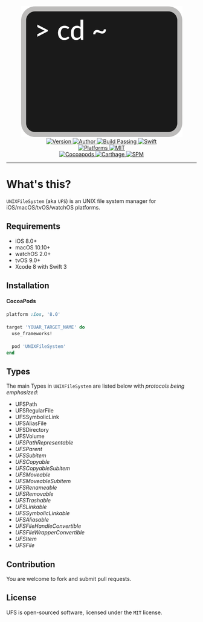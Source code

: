 
<p align="center">
  <img src="./Logo.png" alt="UNIXFileSystem">
  <br/><a href="https://cocoapods.org/pods/UNIXFileSystem">
  <img alt="Version" src="https://img.shields.io/badge/version-1.0.0-brightgreen.svg">
  <img alt="Author" src="https://img.shields.io/badge/author-Meniny-blue.svg">
  <img alt="Build Passing" src="https://img.shields.io/badge/build-passing-brightgreen.svg">
  <img alt="Swift" src="https://img.shields.io/badge/swift-3.0%2B-orange.svg">
  <br/>
  <img alt="Platforms" src="https://img.shields.io/badge/platform-macOS%20%7C%20iOS%20%7C%20watchOS%20%7C%20tvOS-lightgrey.svg">
  <img alt="MIT" src="https://img.shields.io/badge/license-MIT-blue.svg">
  <br/>
  <img alt="Cocoapods" src="https://img.shields.io/badge/cocoapods-compatible-brightgreen.svg">
  <img alt="Carthage" src="https://img.shields.io/badge/carthage-working%20on-red.svg">
  <img alt="SPM" src="https://img.shields.io/badge/swift%20package%20manager-working%20on-red.svg">
  </a>
</p>

***

# What's this?

`UNIXFileSystem` (aka `UFS`) is an UNIX file system manager for iOS/macOS/tvOS/watchOS platforms.

## Requirements

* iOS 8.0+
* macOS 10.10+
* watchOS 2.0+
* tvOS 9.0+
* Xcode 8 with Swift 3

## Installation

#### CocoaPods

```ruby
platform :ios, '8.0'

target 'YOUAR_TARGET_NAME' do
  use_frameworks!

  pod 'UNIXFileSystem'
end
```

## Types

The main Types in `UNIXFileSystem` are listed below with _protocols being emphasized_:

- UFSPath
- UFSRegularFile
- UFSSymbolicLink
- UFSAliasFile
- UFSDirectory
- UFSVolume
- _UFSPathRepresentable_
- _UFSParent_
- _UFSSubitem_
- _UFSCopyable_
- _UFSCopyableSubitem_
- _UFSMoveable_
- _UFSMoveableSubitem_
- _UFSRenameable_
- _UFSRemovable_
- _UFSTrashable_
- _UFSLinkable_
- _UFSSymbolicLinkable_
- _UFSAliasable_
- _UFSFileHandleConvertible_
- _UFSFileWrapperConvertible_
- _UFSItem_
- _UFSFile_

## Contribution

You are welcome to fork and submit pull requests.

## License

UFS is open-sourced software, licensed under the `MIT` license.
